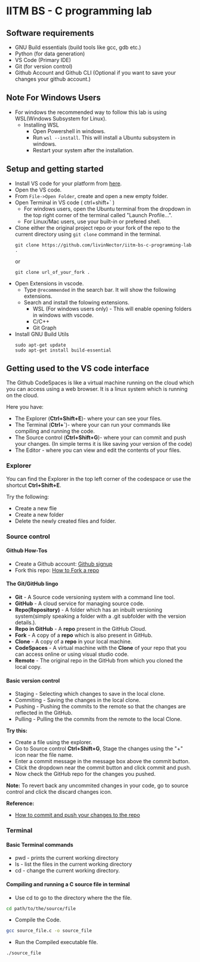 # IITM BS - C programming lab

## Software requirements
- GNU Build essentials (build tools like gcc, gdb etc.)
- Python (for data generation)
- VS Code (Primary IDE)
- Git (for version control)
- Github Account and Github CLI (Optional if you want to save your changes your github account.)

## Note For Windows Users
- For windows the recommended way to follow this lab is using WSL(Windows Subsystem for Linux). 
  - Installing WSL
    - Open Powershell in windows.
    - Run `wsl --install`. This will install a Ubuntu subsystem in windows.
    - Restart your system after the installation.
  

## Setup and getting started
- Install VS code for your platform from [here](https://code.visualstudio.com/download#).
- Open the VS code.
- From `File->Open Folder`, create and open a new empty folder.
- Open Terminal in VS code ( ctrl+shift+` )
  - For windows users, open the Ubuntu terminal from the dropdown in the top right corner of the terminal called "Launch Profile...".
  - For Linux/Mac users, use your built-in or prefered shell.
- Clone either the original project repo or your fork of the repo to the current directory using `git clone` command in the terminal.
  ```
  git clone https://github.com/livinNector/iitm-bs-c-programming-lab .
  ```
  or
  ```
  git clone url_of_your_fork .
  ```
- Open Extensions in vscode.
  - Type `@recommended` in the search bar. It will show the following extensions.
  - Search and install the folowing extensions.
    - WSL (For windows users only) - This will enable opening folders in windows with vscode.
    - C/C++ 
    - Git Graph
- Install GNU Build Utils
    ```
    sudo apt-get update
    sudo apt-get install build-essential
    ```

## Getting used to the VS code interface

The Github CodeSpaces is like a virtual machine running on the cloud which you can access using a web browser. It is a linux system which is running on the cloud. 

Here you have:
- The Explorer (**Ctrl+Shift+E**)- where your can see your files. 
- The Terminal (**Ctrl+`**)- where your can run your commands like compiling and running the code.
- The Source control (**Ctrl+Shift+G**)- where your can commit and push your changes. (In simple terms it is like saving your version of the code)
- The Editor - where you can view and edit the contents of your files.

### Explorer

You can find the Explorer in the top left corner of the codespace or use the shortcut **Ctrl+Shift+E**.

Try the following:
- Create a new flie
- Create a new folder
- Delete the newly created files and folder.

### Source control

#### Github How-Tos

- Create a Github account: [Github signup](https://github.com/signup)
- Fork this repo: [How to Fork a repo](https://docs.github.com/en/get-started/quickstart/fork-a-repo#forking-a-repository)

#### The Git/GitHub lingo
- **Git** - A Source code versioning system with a command line tool.
- **GitHub** - A cloud service for managing source code.
- **Repo(Repository)** - A folder which has an inbuilt versioning system(simply speaking a folder with a .git subfolder with the version details.).
- **Repo in GitHub** - A **repo** present in the GitHub Cloud.
- **Fork** - A copy of a **repo** which is also present in GitHub.
- **Clone** - A copy of a **repo** in your local machine.
- **CodeSpaces** - A virtual machine with the **Clone** of your repo that you can access online or using visual studio code.
- **Remote** - The original repo in the GitHub from which you cloned the local copy.

#### Basic version control

- Staging - Selecting which changes to save in the local clone.
- Commiting - Saving the changes in the local clone.
- Pushing - Pushing the commits to the remote so that the changes are reflected in the GitHub.
- Pulling - Pulling the the commits from the remote to the local Clone.

**Try this:**  
- Create a file using the explorer.
- Go to Source control **Ctrl+Shift+G**, Stage the changes using the "+" icon near the file name.
- Enter a commit message in the message box above the commit button.
- Click the dropdown near the commit button and click commit and push.
- Now check the GitHub repo for the changes you pushed.

**Note:** To revert back any uncommited changes in your code, go to source control and click the discard changes icon.

**Reference:**  
- [How to commit and push your changes to the repo](https://docs.github.com/en/codespaces/developing-in-a-codespace/using-source-control-in-your-codespace#committing-your-changes)


### Terminal 

#### Basic Terminal commands
- pwd - prints the current working directory
- ls - list the files in the current working directory
- cd - change the current working directory.

#### Compiling and running a C source file in terminal
- Use cd to go to the directory where the the file.
```bash
cd path/to/the/source/file
```
- Compile the Code.
```bash
gcc source_file.c -o source_file
```

- Run the Compiled executable file.
```bash
./source_file
```

